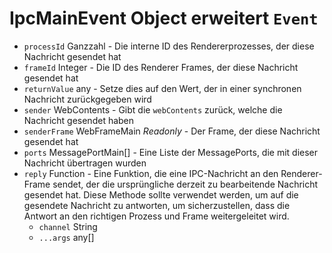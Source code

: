 # IpcMainEvent Object erweitert `Event`

* `processId` Ganzzahl - Die interne ID des Rendererprozesses, der diese Nachricht gesendet hat
* `frameId` Integer - Die ID des Renderer Frames, der diese Nachricht gesendet hat
* `returnValue` any - Setze dies auf den Wert, der in einer synchronen Nachricht zurückgegeben wird
* `sender` WebContents - Gibt die `webContents` zurück, welche die Nachricht gesendet haben
* `senderFrame` WebFrameMain _Readonly_ - Der Frame, der diese Nachricht gesendet hat
* `ports` MessagePortMain[] - Eine Liste der MessagePorts, die mit dieser Nachricht übertragen wurden
* `reply` Function - Eine Funktion, die eine IPC-Nachricht an den Renderer-Frame sendet, der die ursprüngliche derzeit zu bearbeitende Nachricht gesendet hat.  Diese Methode sollte verwendet werden, um auf die gesendete Nachricht zu antworten, um sicherzustellen, dass die Antwort an den richtigen Prozess und Frame weitergeleitet wird.
  * `channel` String
  * `...args` any[]
